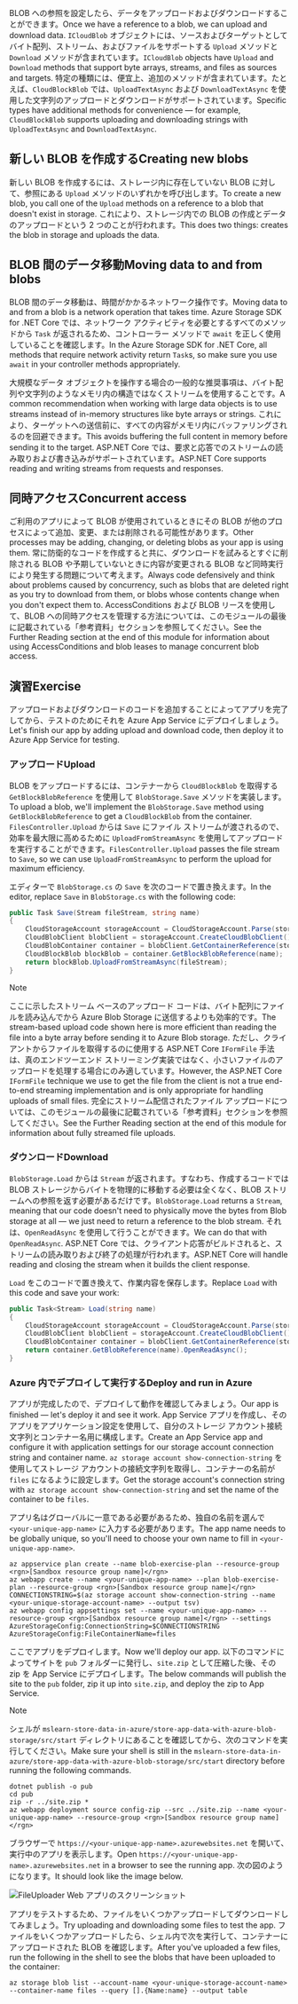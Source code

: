 <span data-ttu-id="1fe00-101">BLOB への参照を設定したら、データをアップロードおよびダウンロードすることができます。</span><span class="sxs-lookup"><span data-stu-id="1fe00-101">Once we have a reference to a blob, we can upload and download data.</span></span> <span data-ttu-id="1fe00-102">`ICloudBlob` オブジェクトには、ソースおよびターゲットとしてバイト配列、ストリーム、およびファイルをサポートする `Upload` メソッドと `Download` メソッドが含まれています。</span><span class="sxs-lookup"><span data-stu-id="1fe00-102">`ICloudBlob` objects have `Upload` and `Download` methods that support byte arrays, streams, and files as sources and targets.</span></span> <span data-ttu-id="1fe00-103">特定の種類には、便宜上、追加のメソッドが含まれています。たとえば、`CloudBlockBlob` では、`UploadTextAsync` および `DownloadTextAsync` を使用した文字列のアップロードとダウンロードがサポートされています。</span><span class="sxs-lookup"><span data-stu-id="1fe00-103">Specific types have additional methods for convenience &mdash; for example, `CloudBlockBlob` supports uploading and downloading strings with `UploadTextAsync` and `DownloadTextAsync`.</span></span>

## <a name="creating-new-blobs"></a><span data-ttu-id="1fe00-104">新しい BLOB を作成する</span><span class="sxs-lookup"><span data-stu-id="1fe00-104">Creating new blobs</span></span>

<span data-ttu-id="1fe00-105">新しい BLOB を作成するには、ストレージ内に存在していない BLOB に対して、参照にある `Upload` メソッドのいずれかを呼び出します。</span><span class="sxs-lookup"><span data-stu-id="1fe00-105">To create a new blob, you call one of the `Upload` methods on a reference to a blob that doesn't exist in storage.</span></span> <span data-ttu-id="1fe00-106">これにより、ストレージ内での BLOB の作成とデータのアップロードという 2 つのことが行われます。</span><span class="sxs-lookup"><span data-stu-id="1fe00-106">This does two things: creates the blob in storage and uploads the data.</span></span>

## <a name="moving-data-to-and-from-blobs"></a><span data-ttu-id="1fe00-107">BLOB 間のデータ移動</span><span class="sxs-lookup"><span data-stu-id="1fe00-107">Moving data to and from blobs</span></span>

<span data-ttu-id="1fe00-108">BLOB 間のデータ移動は、時間がかかるネットワーク操作です。</span><span class="sxs-lookup"><span data-stu-id="1fe00-108">Moving data to and from a blob is a network operation that takes time.</span></span> <span data-ttu-id="1fe00-109">Azure Storage SDK for .NET Core では、ネットワーク アクティビティを必要とするすべてのメソッドから `Task` が返されるため、コントローラー メソッドで `await` を正しく使用していることを確認します。</span><span class="sxs-lookup"><span data-stu-id="1fe00-109">In the Azure Storage SDK for .NET Core, all methods that require network activity return `Task`s, so make sure you use `await` in your controller methods appropriately.</span></span>

<span data-ttu-id="1fe00-110">大規模なデータ オブジェクトを操作する場合の一般的な推奨事項は、バイト配列や文字列のようなメモリ内の構造ではなくストリームを使用することです。</span><span class="sxs-lookup"><span data-stu-id="1fe00-110">A common recommendation when working with large data objects is to use streams instead of in-memory structures like byte arrays or strings.</span></span> <span data-ttu-id="1fe00-111">これにより、ターゲットへの送信前に、すべての内容がメモリ内にバッファリングされるのを回避できます。</span><span class="sxs-lookup"><span data-stu-id="1fe00-111">This avoids buffering the full content in memory before sending it to the target.</span></span> <span data-ttu-id="1fe00-112">ASP.NET Core では、要求と応答でのストリームの読み取りおよび書き込みがサポートされています。</span><span class="sxs-lookup"><span data-stu-id="1fe00-112">ASP.NET Core supports reading and writing streams from requests and responses.</span></span>

## <a name="concurrent-access"></a><span data-ttu-id="1fe00-113">同時アクセス</span><span class="sxs-lookup"><span data-stu-id="1fe00-113">Concurrent access</span></span>

<span data-ttu-id="1fe00-114">ご利用のアプリによって BLOB が使用されているときにその BLOB が他のプロセスによって追加、変更、または削除される可能性があります。</span><span class="sxs-lookup"><span data-stu-id="1fe00-114">Other processes may be adding, changing, or deleting blobs as your app is using them.</span></span> <span data-ttu-id="1fe00-115">常に防衛的なコードを作成すると共に、ダウンロードを試みるとすぐに削除される BLOB や予期していないときに内容が変更される BLOB など同時実行により発生する問題について考えます。</span><span class="sxs-lookup"><span data-stu-id="1fe00-115">Always code defensively and think about problems caused by concurrency, such as blobs that are deleted right as you try to download from them, or blobs whose contents change when you don't expect them to.</span></span> <span data-ttu-id="1fe00-116">AccessConditions および BLOB リースを使用して、BLOB への同時アクセスを管理する方法については、このモジュールの最後に記載されている「参考資料」セクションを参照してください。</span><span class="sxs-lookup"><span data-stu-id="1fe00-116">See the Further Reading section at the end of this module for information about using AccessConditions and blob leases to manage concurrent blob access.</span></span>

## <a name="exercise"></a><span data-ttu-id="1fe00-117">演習</span><span class="sxs-lookup"><span data-stu-id="1fe00-117">Exercise</span></span>

<span data-ttu-id="1fe00-118">アップロードおよびダウンロードのコードを追加することによってアプリを完了してから、テストのためにそれを Azure App Service にデプロイしましょう。</span><span class="sxs-lookup"><span data-stu-id="1fe00-118">Let's finish our app by adding upload and download code, then deploy it to Azure App Service for testing.</span></span>

### <a name="upload"></a><span data-ttu-id="1fe00-119">アップロード</span><span class="sxs-lookup"><span data-stu-id="1fe00-119">Upload</span></span>

<span data-ttu-id="1fe00-120">BLOB をアップロードするには、コンテナーから `CloudBlockBlob` を取得する `GetBlockBlobReference` を使用して `BlobStorage.Save` メソッドを実装します。</span><span class="sxs-lookup"><span data-stu-id="1fe00-120">To upload a blob, we'll implement the `BlobStorage.Save` method using `GetBlockBlobReference` to get a `CloudBlockBlob` from the container.</span></span> <span data-ttu-id="1fe00-121">`FilesController.Upload` からは `Save` にファイル ストリームが渡されるので、効率を最大限に高めるために `UploadFromStreamAsync` を使用してアップロードを実行することができます。</span><span class="sxs-lookup"><span data-stu-id="1fe00-121">`FilesController.Upload` passes the file stream to `Save`, so we can use `UploadFromStreamAsync` to perform the upload for maximum efficiency.</span></span>

<span data-ttu-id="1fe00-122">エディターで `BlobStorage.cs` の `Save` を次のコードで置き換えます。</span><span class="sxs-lookup"><span data-stu-id="1fe00-122">In the editor, replace `Save` in `BlobStorage.cs` with the following code:</span></span>

```csharp
public Task Save(Stream fileStream, string name)
{
    CloudStorageAccount storageAccount = CloudStorageAccount.Parse(storageConfig.ConnectionString);
    CloudBlobClient blobClient = storageAccount.CreateCloudBlobClient();
    CloudBlobContainer container = blobClient.GetContainerReference(storageConfig.FileContainerName);
    CloudBlockBlob blockBlob = container.GetBlockBlobReference(name);
    return blockBlob.UploadFromStreamAsync(fileStream);
}
```

> [!NOTE]
> <span data-ttu-id="1fe00-123">ここに示したストリーム ベースのアップロード コードは、バイト配列にファイルを読み込んでから Azure Blob Storage に送信するよりも効率的です。</span><span class="sxs-lookup"><span data-stu-id="1fe00-123">The stream-based upload code shown here is more efficient than reading the file into a byte array before sending it to Azure Blob storage.</span></span> <span data-ttu-id="1fe00-124">ただし、クライアントからファイルを取得するのに使用する ASP.NET Core `IFormFile` 手法は、真のエンドツーエンド ストリーミング実装ではなく、小さいファイルのアップロードを処理する場合にのみ適しています。</span><span class="sxs-lookup"><span data-stu-id="1fe00-124">However, the ASP.NET Core `IFormFile` technique we use to get the file from the client is not a true end-to-end streaming implementation and is only appropriate for handling uploads of small files.</span></span> <span data-ttu-id="1fe00-125">完全にストリーム配信されたファイル アップロードについては、このモジュールの最後に記載されている「参考資料」セクションを参照してください。</span><span class="sxs-lookup"><span data-stu-id="1fe00-125">See the Further Reading section at the end of this module for information about fully streamed file uploads.</span></span>

### <a name="download"></a><span data-ttu-id="1fe00-126">ダウンロード</span><span class="sxs-lookup"><span data-stu-id="1fe00-126">Download</span></span>

<span data-ttu-id="1fe00-127">`BlobStorage.Load` からは `Stream` が返されます。すなわち、作成するコードでは BLOB ストレージからバイトを物理的に移動する必要は全くなく、BLOB ストリームへの参照を返す必要があるだけです。</span><span class="sxs-lookup"><span data-stu-id="1fe00-127">`BlobStorage.Load` returns a `Stream`, meaning that our code doesn't need to physically move the bytes from Blob storage at all &mdash; we just need to return a reference to the blob stream.</span></span> <span data-ttu-id="1fe00-128">それは、`OpenReadAsync` を使用して行うことができます。</span><span class="sxs-lookup"><span data-stu-id="1fe00-128">We can do that with `OpenReadAsync`.</span></span> <span data-ttu-id="1fe00-129">ASP.NET Core では、クライアント応答がビルドされると、ストリームの読み取りおよび終了の処理が行われます。</span><span class="sxs-lookup"><span data-stu-id="1fe00-129">ASP.NET Core will handle reading and closing the stream when it builds the client response.</span></span>

<span data-ttu-id="1fe00-130">`Load` をこのコードで置き換えて、作業内容を保存します。</span><span class="sxs-lookup"><span data-stu-id="1fe00-130">Replace `Load` with this code and save your work:</span></span>

```csharp
public Task<Stream> Load(string name)
{
    CloudStorageAccount storageAccount = CloudStorageAccount.Parse(storageConfig.ConnectionString);
    CloudBlobClient blobClient = storageAccount.CreateCloudBlobClient();
    CloudBlobContainer container = blobClient.GetContainerReference(storageConfig.FileContainerName);
    return container.GetBlobReference(name).OpenReadAsync();
}
```

### <a name="deploy-and-run-in-azure"></a><span data-ttu-id="1fe00-131">Azure 内でデプロイして実行する</span><span class="sxs-lookup"><span data-stu-id="1fe00-131">Deploy and run in Azure</span></span>

<span data-ttu-id="1fe00-132">アプリが完成したので、デプロイして動作を確認してみましょう。</span><span class="sxs-lookup"><span data-stu-id="1fe00-132">Our app is finished &mdash; let's deploy it and see it work.</span></span> <span data-ttu-id="1fe00-133">App Service アプリを作成し、そのアプリをアプリケーション設定を使用して、自分のストレージ アカウント接続文字列とコンテナー名用に構成します。</span><span class="sxs-lookup"><span data-stu-id="1fe00-133">Create an App Service app and configure it with application settings for our storage account connection string and container name.</span></span> <span data-ttu-id="1fe00-134">`az storage account show-connection-string` を使用してストレージ アカウントの接続文字列を取得し、コンテナーの名前が `files` になるように設定します。</span><span class="sxs-lookup"><span data-stu-id="1fe00-134">Get the storage account's connection string with `az storage account show-connection-string` and set the name of the container to be `files`.</span></span>

<span data-ttu-id="1fe00-135">アプリ名はグローバルに一意である必要があるため、独自の名前を選んで `<your-unique-app-name>` に入力する必要があります。</span><span class="sxs-lookup"><span data-stu-id="1fe00-135">The app name needs to be globally unique, so you'll need to choose your own name to fill in `<your-unique-app-name>`.</span></span>

```azurecli
az appservice plan create --name blob-exercise-plan --resource-group <rgn>[Sandbox resource group name]</rgn>
az webapp create --name <your-unique-app-name> --plan blob-exercise-plan --resource-group <rgn>[Sandbox resource group name]</rgn>
CONNECTIONSTRING=$(az storage account show-connection-string --name <your-unique-storage-account-name> --output tsv)
az webapp config appsettings set --name <your-unique-app-name> --resource-group <rgn>[Sandbox resource group name]</rgn> --settings AzureStorageConfig:ConnectionString=$CONNECTIONSTRING AzureStorageConfig:FileContainerName=files
```

<span data-ttu-id="1fe00-136">ここでアプリをデプロイします。</span><span class="sxs-lookup"><span data-stu-id="1fe00-136">Now we'll deploy our app.</span></span> <span data-ttu-id="1fe00-137">以下のコマンドによってサイトを `pub` フォルダーに発行し、`site.zip` として圧縮した後、その zip を App Service にデプロイします。</span><span class="sxs-lookup"><span data-stu-id="1fe00-137">The below commands will publish the site to the `pub` folder, zip it up into `site.zip`, and deploy the zip to App Service.</span></span>

> [!NOTE]
> <span data-ttu-id="1fe00-138">シェルが `mslearn-store-data-in-azure/store-app-data-with-azure-blob-storage/src/start` ディレクトリにあることを確認してから、次のコマンドを実行してください。</span><span class="sxs-lookup"><span data-stu-id="1fe00-138">Make sure your shell is still in the `mslearn-store-data-in-azure/store-app-data-with-azure-blob-storage/src/start` directory before running the following commands.</span></span>

```azurecli
dotnet publish -o pub
cd pub
zip -r ../site.zip *
az webapp deployment source config-zip --src ../site.zip --name <your-unique-app-name> --resource-group <rgn>[Sandbox resource group name]</rgn>
```

<span data-ttu-id="1fe00-139">ブラウザーで `https://<your-unique-app-name>.azurewebsites.net` を開いて、実行中のアプリを表示します。</span><span class="sxs-lookup"><span data-stu-id="1fe00-139">Open `https://<your-unique-app-name>.azurewebsites.net` in a browser to see the running app.</span></span> <span data-ttu-id="1fe00-140">次の図のようになります。</span><span class="sxs-lookup"><span data-stu-id="1fe00-140">It should look like the image below.</span></span>

![FileUploader Web アプリのスクリーンショット](../media/7-fileuploader-empty.PNG)

<span data-ttu-id="1fe00-142">アプリをテストするため、ファイルをいくつかアップロードしてダウンロードしてみましょう。</span><span class="sxs-lookup"><span data-stu-id="1fe00-142">Try uploading and downloading some files to test the app.</span></span> <span data-ttu-id="1fe00-143">ファイルをいくつかアップロードしたら、シェル内で次を実行して、コンテナーにアップロードされた BLOB を確認します。</span><span class="sxs-lookup"><span data-stu-id="1fe00-143">After you've uploaded a few files, run the following in the shell to see the blobs that have been uploaded to the container:</span></span>

```console
az storage blob list --account-name <your-unique-storage-account-name> --container-name files --query [].{Name:name} --output table
```